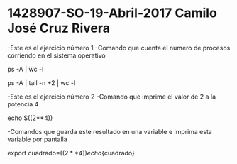 # 1428907-SO-19-Abril-2017 Camilo José Cruz Rivera

-Este es el ejercicio número 1
-Comando que cuenta el numero de procesos corriendo en el sistema operativo

ps -A | wc -l

ps -A | tail -n +2 | wc -l

-Este es el ejercicio número 2
-Comando que imprime el valor de 2 a la potencia 4

echo $((2**4))

-Comandos que guarda este resultado en una variable e imprima esta variable por pantalla

export cuadrado=$((2**4))
echo${cuadrado}


